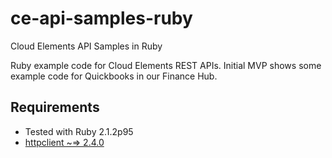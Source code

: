 ce-api-samples-ruby
===================

Cloud Elements API Samples in Ruby

Ruby example code for Cloud Elements REST APIs. Initial MVP shows some example code for Quickbooks in our Finance Hub.

## Requirements

* Tested with Ruby 2.1.2p95
* [httpclient ~=> 2.4.0](https://rubygems.org/gems/httpclient)